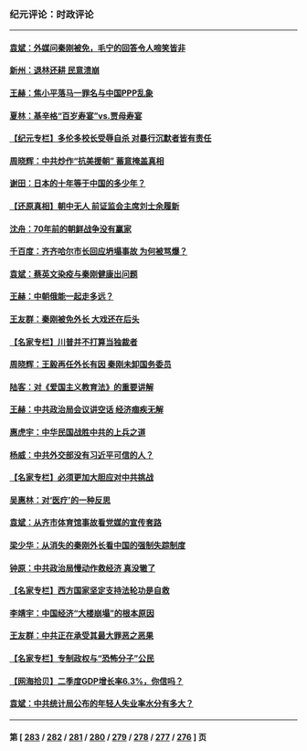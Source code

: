 ### 纪元评论：时政评论
---
#### [袁斌：外媒问秦刚被免，毛宁的回答令人啼笑皆非](../../pages/nsc1025/n14043534.md) 
#### [新州：退林还耕 民意溃崩](../../pages/nsc1025/n14043524.md) 
#### [王赫：焦小平落马一罪名与中国PPP乱象](../../pages/nsc1025/n14043393.md) 
#### [夏林：基辛格“百岁寿宴”vs.贾母寿宴](../../pages/nsc1025/n14043054.md) 
#### [【纪元专栏】多伦多校长受辱自杀 对暴行沉默者皆有责任](../../pages/nsc1025/n14043229.md) 
#### [周晓辉：中共炒作“抗美援朝” 蓄意掩盖真相](../../pages/nsc1025/n14043052.md) 
#### [谢田：日本的十年等于中国的多少年？](../../pages/nsc1025/n14043106.md) 
#### [【还原真相】朝中无人 前证监会主席刘士余履新](../../pages/nsc1025/n14043030.md) 
#### [沈舟：70年前的朝鲜战争没有赢家](../../pages/nsc1025/n14042675.md) 
#### [千百度：齐齐哈尔市长回应坍塌事故 为何被骂爆？](../../pages/nsc1025/n14042854.md) 
#### [袁斌：蔡英文染疫与秦刚健康出问题](../../pages/nsc1025/n14042828.md) 
#### [王赫：中朝俄能一起走多远？](../../pages/nsc1025/n14042533.md) 
#### [王友群：秦刚被免外长 大戏还在后头](../../pages/nsc1025/n14042505.md) 
#### [【名家专栏】川普并不打算当独裁者](../../pages/nsc1025/n14042315.md) 
#### [周晓辉：王毅再任外长有因 秦刚未卸国务委员](../../pages/nsc1025/n14042458.md) 
#### [陆客：对《爱国主义教育法》的重要讲解](../../pages/nsc1025/n14042078.md) 
#### [王赫：中共政治局会议讲空话 经济痼疾无解](../../pages/nsc1025/n14041910.md) 
#### [惠虎宇：中华民国战胜中共的上兵之道](../../pages/nsc1025/n14041723.md) 
#### [杨威：中共外交部没有习近平可信的人？](../../pages/nsc1025/n14041904.md) 
#### [【名家专栏】必须更加大胆应对中共挑战](../../pages/nsc1025/n14039981.md) 
#### [吴惠林：对‘医疗’的一种反思](../../pages/nsc1025/n14041506.md) 
#### [袁斌：从齐市体育馆事故看党媒的宣传套路](../../pages/nsc1025/n14041392.md) 
#### [梁少华：从消失的秦刚外长看中国的强制失踪制度](../../pages/nsc1025/n14041379.md) 
#### [钟原：中共政治局慢动作救经济 真没辙了](../../pages/nsc1025/n14041219.md) 
#### [【名家专栏】西方国家坚定支持法轮功是自救](../../pages/nsc1025/n14041000.md) 
#### [李靖宇：中国经济“大楼崩塌”的根本原因](../../pages/nsc1025/n14041060.md) 
#### [王友群：中共正在承受其最大罪恶之恶果](../../pages/nsc1025/n14041034.md) 
#### [【名家专栏】专制政权与“恐怖分子”公民](../../pages/nsc1025/n14040411.md) 
#### [【网海拾贝】二季度GDP增长率6.3%，你信吗？](../../pages/nsc1025/n14040759.md) 
#### [袁斌：中共统计局公布的年轻人失业率水分有多大？](../../pages/nsc1025/n14040736.md) 

---
#### 第 [ [283](./283.md) / [282](./282.md) / [281](./281.md) / [280](./280.md) / [279](./279.md) / [278](./278.md) / [277](./277.md) / [276](./276.md) ] 页
